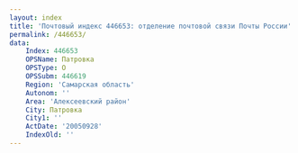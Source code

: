 ```yaml
---
layout: index
title: 'Почтовый индекс 446653: отделение почтовой связи Почты России'
permalink: /446653/
data:
    Index: 446653
    OPSName: Патровка
    OPSType: О
    OPSSubm: 446619
    Region: 'Самарская область'
    Autonom: ''
    Area: 'Алексеевский район'
    City: Патровка
    City1: ''
    ActDate: '20050928'
    IndexOld: ''
---
```


